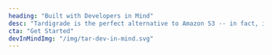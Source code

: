 ```yaml
---
heading: "Built with Developers in Mind"
desc: "Tardigrade is the perfect alternative to Amazon S3 -- in fact, it's S3 compatible so you can build your product using Tardigrade as your backend storage layer without any issues. Tardigrade is more secure that S3, it's open source, more affordable, and decentralized."
cta: "Get Started"
devInMindImg: "/img/tar-dev-in-mind.svg"
---
```

